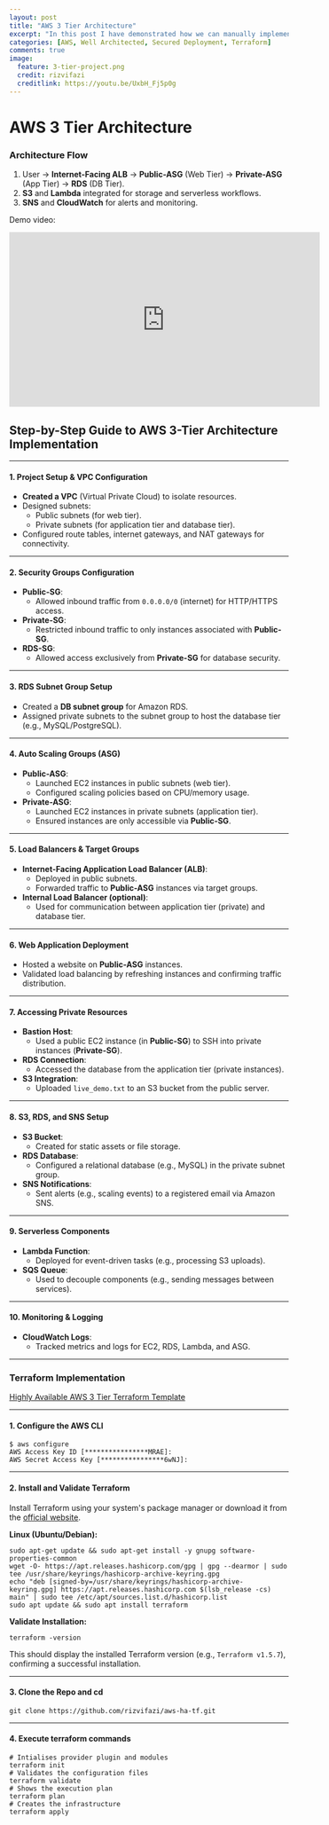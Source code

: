 ```yaml
---
layout: post
title: "AWS 3 Tier Architecture"
excerpt: "In this post I have demonstrated how we can manually implement a well architected, 3 tier deployment in AWS, later I have also discussed how we can reproduce the same using a terraform"
categories: [AWS, Well Architected, Secured Deployment, Terraform]
comments: true
image:
  feature: 3-tier-project.png
  credit: rizvifazi
  creditlink: https://youtu.be/UxbH_Fj5p0g
---
```



# AWS 3 Tier Architecture

### **Architecture Flow**  
1. User → **Internet-Facing ALB** → **Public-ASG** (Web Tier) → **Private-ASG** (App Tier) → **RDS** (DB Tier).  
2. **S3** and **Lambda** integrated for storage and serverless workflows.  
3. **SNS** and **CloudWatch** for alerts and monitoring.  

Demo video:
<iframe width="560" height="315" src="https://www.youtube.com/embed/UxbH_Fj5p0g?si=6JTzJMiMAz025goX" title="YouTube video player" frameborder="0" allow="accelerometer; autoplay; clipboard-write; encrypted-media; gyroscope; picture-in-picture; web-share" referrerpolicy="strict-origin-when-cross-origin" allowfullscreen></iframe>



## Step-by-Step Guide to AWS 3-Tier Architecture Implementation  

---
#### 1. Project Setup & VPC Configuration  
- **Created a VPC** (Virtual Private Cloud) to isolate resources.  
- Designed subnets:  
  - Public subnets (for web tier).  
  - Private subnets (for application tier and database tier).  
- Configured route tables, internet gateways, and NAT gateways for connectivity.


---

#### 2. Security Groups Configuration  
- **Public-SG**:  
  - Allowed inbound traffic from `0.0.0.0/0` (internet) for HTTP/HTTPS access.  
- **Private-SG**:  
  - Restricted inbound traffic to only instances associated with **Public-SG**.  
- **RDS-SG**:  
  - Allowed access exclusively from **Private-SG** for database security.  

---

#### 3. RDS Subnet Group Setup  
- Created a **DB subnet group** for Amazon RDS.  
- Assigned private subnets to the subnet group to host the database tier (e.g., MySQL/PostgreSQL).  

---

#### 4. Auto Scaling Groups (ASG)  
- **Public-ASG**:  
  - Launched EC2 instances in public subnets (web tier).  
  - Configured scaling policies based on CPU/memory usage.  
- **Private-ASG**:  
  - Launched EC2 instances in private subnets (application tier).  
  - Ensured instances are only accessible via **Public-SG**.

---

#### 5. Load Balancers & Target Groups  
- **Internet-Facing Application Load Balancer (ALB)**:  
  - Deployed in public subnets.  
  - Forwarded traffic to **Public-ASG** instances via target groups.  
- **Internal Load Balancer (optional)**:  
  - Used for communication between application tier (private) and database tier.  

---

#### 6. Web Application Deployment  
- Hosted a website on **Public-ASG** instances.  
- Validated load balancing by refreshing instances and confirming traffic distribution.  

---

#### 7. Accessing Private Resources  
- **Bastion Host**:  
  - Used a public EC2 instance (in **Public-SG**) to SSH into private instances (**Private-SG**).  
- **RDS Connection**:  
  - Accessed the database from the application tier (private instances).  
- **S3 Integration**:  
  - Uploaded `live_demo.txt` to an S3 bucket from the public server.  

---

#### 8. S3, RDS, and SNS Setup  
- **S3 Bucket**:  
  - Created for static assets or file storage.  
- **RDS Database**:  
  - Configured a relational database (e.g., MySQL) in the private subnet group.  
- **SNS Notifications**:  
  - Sent alerts (e.g., scaling events) to a registered email via Amazon SNS.  

---

#### 9. Serverless Components  
- **Lambda Function**:  
  - Deployed for event-driven tasks (e.g., processing S3 uploads).  
- **SQS Queue**:  
  - Used to decouple components (e.g., sending messages between services).  

---

#### 10. Monitoring & Logging  
- **CloudWatch Logs**:  
  - Tracked metrics and logs for EC2, RDS, Lambda, and ASG.  


---


### Terraform Implementation

[Highly Available AWS 3 Tier Terraform Template](https://github.com/rizvifazi/aws-ha-tf)

---

#### 1. Configure the AWS CLI  
```shell
$ aws configure
AWS Access Key ID [****************MRAE]: 
AWS Secret Access Key [****************6wNJ]: 
```

---

#### 2. Install and Validate Terraform

Install Terraform using your system's package manager or download it from the [official website](https://www.terraform.io/downloads).

**Linux (Ubuntu/Debian):**
```shell
sudo apt-get update && sudo apt-get install -y gnupg software-properties-common
wget -O- https://apt.releases.hashicorp.com/gpg | gpg --dearmor | sudo tee /usr/share/keyrings/hashicorp-archive-keyring.gpg
echo "deb [signed-by=/usr/share/keyrings/hashicorp-archive-keyring.gpg] https://apt.releases.hashicorp.com $(lsb_release -cs) main" | sudo tee /etc/apt/sources.list.d/hashicorp.list
sudo apt update && sudo apt install terraform
```



**Validate Installation:**

```shell
terraform -version
```


This should display the installed Terraform version (e.g., `Terraform v1.5.7`), confirming a successful installation.

---


#### 3. Clone the Repo and cd

```shell
git clone https://github.com/rizvifazi/aws-ha-tf.git
```

---


#### 4. Execute terraform commands  

```HCL
# Intialises provider plugin and modules  
terraform init  
# Validates the configuration files  
terraform validate  
# Shows the execution plan  
terraform plan  
# Creates the infrastructure  
terraform apply
```
